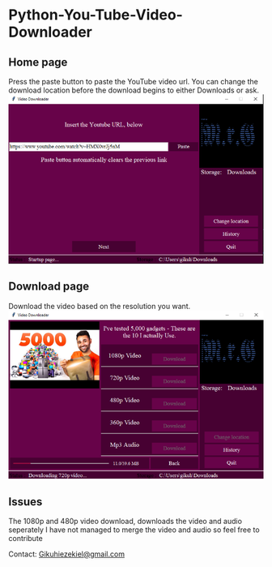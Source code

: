 # Python-You-Tube-Video-Downloader

## Home page

Press the paste button to paste the YouTube video url. You can change the download location before the download begins to either Downloads or ask.
![Home page](Capture.PNG)

## Download page

Download the video based on the resolution you want.
![Download page](Capture2.png)

## Issues

The 1080p and 480p video download, downloads the video and audio seperately
I have not managed to merge the video and audio so feel free to contribute


Contact: Gikuhiezekiel@gmail.com
